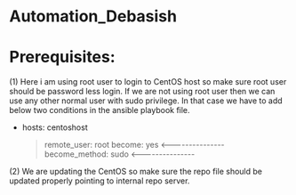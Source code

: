 # Automation_Debasish
# Prerequisites:

(1) Here i am using root user to login to CentOS host so make sure root user should be password less login. If we are not using root 
user then we can use any other normal user with sudo privilege. In that case we have to add below two conditions in the ansible 
playbook file.

- hosts: centoshost
  >remote_user: root
  >become: yes  <---------------
  >become_method: sudo  <---------------
  >
(2) We are updating the CentOS so make sure the repo file should be updated properly pointing to internal repo server.

